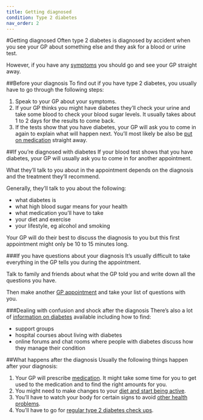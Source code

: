 ```yaml
---
title: Getting diagnosed
condition: Type 2 diabetes
nav_order: 2
---
```


#Getting diagnosed
Often type 2 diabetes is diagnosed by accident when you see your GP about something else and they ask for a blood or urine test.

However, if you have any [symptoms](/type-2-diabetes/check-if-you-have-diabetes-type-2) you should go and see your GP straight away.

##Before your diagnosis
To find out if you have type 2 diabetes, you usually have to go through the following steps:

1. Speak to your GP about your symptoms.
2. If your GP thinks you might have diabetes they’ll check your urine and take some blood to check your blood sugar levels. It usually takes about 1 to 2 days for the results to come back.
3. If the tests show that you have diabetes, your GP will ask you to come in again to explain what will happen next. You’ll most likely be also be [put on medication](/type-2-diabetes/type-2-diabetes-medicines) straight away.

##If you’re diagnosed with diabetes
If your blood test shows that you have diabetes, your GP will usually ask you to come in for another appointment.

What they’ll talk to you about in the appointment depends on the diagnosis and the treatment they’ll recommend.

Generally, they’ll talk to you about the following:

- what diabetes is
- what high blood sugar means for your health
- what medication you’ll have to take
- your diet and exercise
- your lifestyle, eg alcohol and smoking

Your GP will do their best to discuss the diagnosis to you but this first appointment might only be 10 to 15 minutes long.

###If you have questions about your diagnosis
It’s usually difficult to take everything in the GP tells you during the appointment.

Talk to family and friends about what the GP told you and write down all the questions you have.

Then make another [GP appointment](/book-an-appointment/start) and take your list of questions with you.

###Dealing with confusion and shock after the diagnosis
There’s also a lot of [information on diabetes](/type-2-diabetes/information-and-support-type-2-diabetes) available including how to find:

- support groups
- hospital courses about living with diabetes
- online forums and chat rooms where people with diabetes discuss how they manage their condition

##What happens after the diagnosis
Usually the following things happen after your diagnosis:

1. Your GP will prescribe [medication](/type-2-diabetes/type-2-diabetes-medicines). It might take some time for you to get used to the medication and to find the right amounts for you.
2. You might need to make changes to your [diet and start being active](/type-2-diabetes/diet).
3. You’ll have to watch your body for certain signs to avoid [other health problems](/type-2-diabetes/health-problems-caused-by-diabetes-type-2).
4. You’ll have to go for [regular type 2 diabetes check ups](/type-2-diabetes/going-for-regular-diabetes-check-ups).
